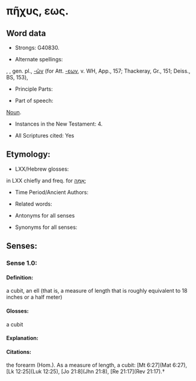 # πῆχυς, εως.

<!-- Status: S2=NeedsReview -->
<!-- Lexica used for edits: BDAG, FFM, LN, A-S -->

## Word data

* Strongs: G40830.

* Alternate spellings:

, , gen. pl., [-ῶν]() (for Att. [-εων](), v. WH, App., 157; Thackeray, Gr., 151; Deiss., BS, 153),

* Principle Parts: 


* Part of speech: 

[Noun](http://ugg.readthedocs.io/en/latest/noun.html).

* Instances in the New Testament: 4.

* All Scriptures cited: Yes

## Etymology: 


* LXX/Hebrew glosses: 

in LXX chiefly and freq. for [אַמָּה](//en-uhl/H0520);

* Time Period/Ancient Authors: 


* Related words: 

* Antonyms for all senses

* Synonyms for all senses: 


## Senses:


### Sense  1.0: 

#### Definition: 

a cubit, an ell (that is, a measure of length that is roughly equivalent to 18 inches or a half meter)

#### Glosses: 

a cubit

#### Explanation: 


#### Citations: 

the forearm (Hom.). As a measure of length, a cubit: [Mt 6:27](Mat 6:27), [Lk 12:25](Luk 12:25), [Jo 21:8](Jhn 21:8), [Re 21:17](Rev 21:17).†